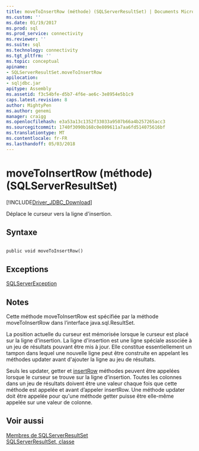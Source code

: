 ```yaml
---
title: moveToInsertRow (méthode) (SQLServerResultSet) | Documents Microsoft
ms.custom: ''
ms.date: 01/19/2017
ms.prod: sql
ms.prod_service: connectivity
ms.reviewer: ''
ms.suite: sql
ms.technology: connectivity
ms.tgt_pltfrm: ''
ms.topic: conceptual
apiname:
- SQLServerResultSet.moveToInsertRow
apilocation:
- sqljdbc.jar
apitype: Assembly
ms.assetid: f3c54bfe-d5b7-4f6e-ae6c-3e8954e5b1c9
caps.latest.revision: 8
author: MightyPen
ms.author: genemi
manager: craigg
ms.openlocfilehash: e3a53a13c1352f33033a9507b66a4b257265acc3
ms.sourcegitcommit: 1740f3090b168c0e809611a7aa6fd514075616bf
ms.translationtype: MT
ms.contentlocale: fr-FR
ms.lasthandoff: 05/03/2018
---
```

# <a name="movetoinsertrow-method-sqlserverresultset"></a>moveToInsertRow (méthode) (SQLServerResultSet)
[!INCLUDE[Driver_JDBC_Download](../../../includes/driver_jdbc_download.md)]

  Déplace le curseur vers la ligne d'insertion.  
  
## <a name="syntax"></a>Syntaxe  
  
```  
  
public void moveToInsertRow()  
```  
  
## <a name="exceptions"></a>Exceptions  
 [SQLServerException](../../../connect/jdbc/reference/sqlserverexception-class.md)  
  
## <a name="remarks"></a>Notes  
 Cette méthode moveToInsertRow est spécifiée par la méthode moveToInsertRow dans l’interface java.sql.ResultSet.  
  
 La position actuelle du curseur est mémorisée lorsque le curseur est placé sur la ligne d'insertion. La ligne d'insertion est une ligne spéciale associée à un jeu de résultats pouvant être mis à jour. Elle constitue essentiellement un tampon dans lequel une nouvelle ligne peut être construite en appelant les méthodes updater avant d'ajouter la ligne au jeu de résultats.  
  
 Seuls les updater, getter et [insertRow](../../../connect/jdbc/reference/insertrow-method-sqlserverresultset.md) méthodes peuvent être appelées lorsque le curseur se trouve sur la ligne d’insertion. Toutes les colonnes dans un jeu de résultats doivent être une valeur chaque fois que cette méthode est appelée et avant d’appeler insertRow. Une méthode updater doit être appelée pour qu'une méthode getter puisse être elle-même appelée sur une valeur de colonne.  
  
## <a name="see-also"></a>Voir aussi  
 [Membres de SQLServerResultSet](../../../connect/jdbc/reference/sqlserverresultset-members.md)   
 [SQLServerResultSet, classe](../../../connect/jdbc/reference/sqlserverresultset-class.md)  
  
  
